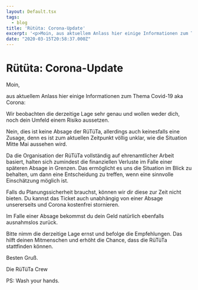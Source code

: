 ```yaml
---
layout: Default.tsx
tags:
  - blog
title: 'Rütüta: Corona-Update'
excerpt: '<p>Moin, aus aktuellem Anlass hier einige Informationen zum Thema Covid-19 aka Corona: Wir beobachten die derzeitige Lage sehr genau und wollen weder dich, noch dein Umfeld einem Risiko aussetzen. Nein, <a href="https://chaostreff-flensburg.de/2020/ruetueta-corona-update/" class="more-link">[&hellip;]</a></p>'
date: "2020-03-15T20:58:37.000Z"
---
```

# Rütüta: Corona-Update


<p>Moin,</p>



<p>aus aktuellem Anlass hier einige Informationen zum Thema Covid-19 aka Corona:</p>



<p>Wir beobachten die derzeitige Lage sehr genau und wollen weder dich, noch dein Umfeld einem Risiko aussetzen.</p>



<p>Nein, dies ist keine Absage der RüTüTa, allerdings auch keinesfalls eine Zusage, denn es ist zum aktuellen Zeitpunkt völlig unklar, wie die Situation Mitte Mai aussehen wird.</p>



<p>Da die Organisation der RüTüTa vollständig auf ehrenamtlicher Arbeit basiert, halten sich zumindest die finanziellen Verluste im Falle einer späteren Absage in Grenzen. Das ermöglicht es uns die Situation im Blick zu behalten, um dann eine Entscheidung zu treffen, wenn eine sinnvolle Einschätzung möglich ist.</p>



<p>Falls du Planungssicherheit brauchst, können wir dir diese zur Zeit nicht bieten. Du kannst das Ticket auch unabhängig von einer Absage unsererseits und Corona kostenfrei stornieren.</p>



<p>Im Falle einer Absage bekommst du dein Geld natürlich ebenfalls ausnahmslos zurück.<br></p>



<p>Bitte nimm die derzeitige Lage ernst und befolge die Empfehlungen. Das hilft deinen Mitmenschen und erhöht die Chance, dass die RüTüTa stattfinden können.<br></p>



<p>Besten Gruß.</p>



<p>Die RüTüTa Crew<br></p>



<p>PS: Wash your hands.<br></p>

